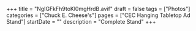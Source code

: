 +++
title = "NgIGFkFh9toKl0mgHrdB.avif"
draft = false
tags = ["Photos"]
categories = ["Chuck E. Cheese's"]
pages = ["CEC Hanging Tabletop Ad Stand"]
startDate = ""
description = "Complete Stand"
+++
